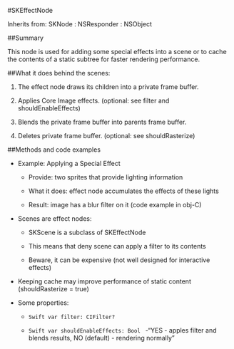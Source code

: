 #SKEffectNode

Inherits from: SKNode : NSResponder : NSObject

##Summary

This node is used for adding some special effects into a scene or to cache the contents of a static subtree for faster rendering performance.

##What it does behind the scenes:

1. The effect node draws its children into a private frame buffer.

2. Applies Core Image effects. (optional: see filter and shouldEnableEffects)

3. Blends the private frame buffer into parents frame buffer.

4. Deletes private frame buffer. (optional: see shouldRasterize)

##Methods and code examples

* Example: Applying a Special Effect
	
	- Provide: two sprites that provide lighting information

	- What it does: effect node accumulates the effects of these lights

	- Result: image has a blur filter on it
	(code example in obj-C)
	
* Scenes are effect nodes:

	- SKScene is a subclass of SKEffectNode
	
	- This means that deny scene can apply a filter to its contents

	- Beware, it can be expensive (not well designed for interactive effects)

* Keeping cache may improve performance of static content (shouldRasterize = true)

* Some properties:

	- ```Swift var filter: CIFilter? ```

	- ```Swift var shouldEnableEffects: Bool ```
	-“YES - apples filter and blends results, NO (default) - rendering normally”
	